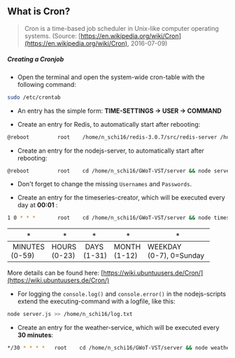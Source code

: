 ## What is Cron?

>Cron is a time-based job scheduler in Unix-like computer operating systems.
>(Source: [https://en.wikipedia.org/wiki/Cron](https://en.wikipedia.org/wiki/Cron), 2016-07-09)

##### Creating a Cronjob

* Open the terminal and open the system-wide cron-table with the following command:

```bash
sudo /etc/crontab
```

* An entry has the simple form: **TIME-SETTINGS -> USER -> COMMAND**

* Create an entry for Redis, to automatically start after rebooting:

```bash
@reboot         root    /home/n_schi16/redis-3.0.7/src/redis-server /home/n_schi16/redis-3.0.7/redis.conf
```

* Create an entry for the nodejs-server, to automatically start after rebooting:

```bash
@reboot         root    cd /home/n_schi16/GWoT-VST/server && node server.js --email_user EMAILADDRESS --email_password PASSWORD --postgres_user USER --postgres_password PASSWORD --redis --socket_io >> /home/n_schi16/log.txt
```

* Don't forget to change the missing `Usernames` and `Passwords`.

* Create an entry for the timeseries-creator, which will be executed every day at **00:01** :

```bash
1 0 * * *       root    cd /home/n_schi16/GWoT-VST/server && node timeseries.js --postgres_user USER --postgres_password PASSWORD >> /home/n_schi16/log_timeseries.txt
```

| `*` | `*` | `*` | `*` | `*` |
|-----|-----|-----|-----|-----|
| MINUTES <br> (0-59) | HOURS <br> (0-23) | DAYS <br> (1-31) | MONTH <br> (1-12) | WEEKDAY <br> (0-7), 0=Sunday |

More details can be found here: [https://wiki.ubuntuusers.de/Cron/](https://wiki.ubuntuusers.de/Cron/)

* For logging the `console.log()` and `console.error()` in the nodejs-scripts extend the executing-command with a logfile, like this:

```bash
node server.js >> /home/n_schi16/log.txt
```

* Create an entry for the weather-service, which will be executed every **30 minutes**:

```bash
*/30 * * * *   root    cd /home/n_schi16/GWoT-VST/server && node weather-service.js --postgres_user vst --postgres_password cloud >> /home/n_schi16/log_weather_service.txt
```
